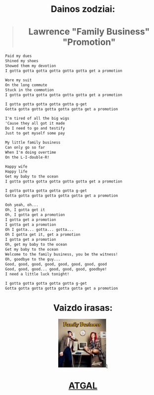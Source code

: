 <center>

# **Dainos zodziai:**
> # **Lawrence "Family Business" "Promotion"**</center>
>
>```
> Paid my dues
> Shined my shoes
> Showed them my devotion
> I gotta gotta gotta gotta gotta gotta get a promotion
>```
>```
> Wore my suit
> On the long commute
> Stuck in the commotion
> I gotta gotta gotta gotta gotta gotta get a promotion
>```
>```
> I gotta gotta gotta gotta gotta g-get
> Gotta gotta gotta gotta gotta gotta get a promotion
>```
>```
> I'm tired of all the big wigs
> 'Cause they all got it made
> Do I need to go and testify
> Just to get myself some pay
>```
>```
> My little family business
> Can only go so far
> When I'm doing overtime
> On the L-I-double-R!
>```
>```
> Happy wife
> Happy life
> Get my baby to the ocean
> I gotta gotta gotta gotta gotta gotta get a promotion
>```
>```
> I gotta gotta gotta gotta gotta g-get
> Gotta gotta gotta gotta gotta gotta get a promotion
>```
>```
> Ooh yeah, oh...
> Oh, I gotta get it
> Oh, I gotta get a promotion
> I gotta get a promotion
> I gotta get a promotion
> Oh I gotta... gotta... gotta...
> Oh I gotta get it, get a promotion
> I gotta get a promotion
> Oh, get my baby to the ocean
> Get my baby to the ocean
> Welcome to the family business, you be the witness!
> Oh, goodbye to the guy...
> Good, good, good, good, good, good, good, good
> Good, good, good... good, good, good, goodbye!
> I need a little luck tonight!
>```
>```
> I gotta gotta gotta gotta gotta g-get
> Gotta gotta gotta gotta gotta gotta get a promotion
>```
<center>

# **Vaizdo irasas**: 
[![alt text](image-6.png))](https://www.youtube.com/watch?v=uNW2REG3ZvE)
#  [**ATGAL**](../contents.md)</center>